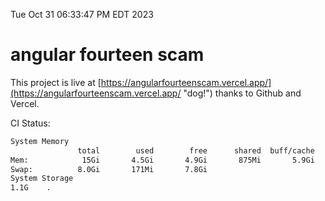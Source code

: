 Tue Oct 31 06:33:47 PM EDT 2023

# angular fourteen scam


This project is live at [https://angularfourteenscam.vercel.app/](https://angularfourteenscam.vercel.app/ "dog!") thanks to Github and Vercel.

CI Status: 

```bash
System Memory
               total        used        free      shared  buff/cache   available
Mem:            15Gi       4.5Gi       4.9Gi       875Mi       5.9Gi       9.6Gi
Swap:          8.0Gi       171Mi       7.8Gi
System Storage
1.1G	.
